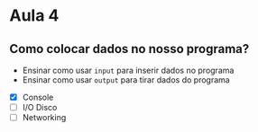 # Aula 4

## Como colocar dados no nosso programa?

- Ensinar como usar `input` para inserir dados no programa
- Ensinar como usar `output` para tirar dados do programa

- [x] Console
- [ ] I/O Disco
- [ ] Networking